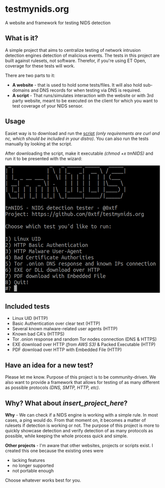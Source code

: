 # testmynids.org
A website and framework for testing NIDS detection

## What is it?

A simple project that aims to centralize testing of network intrusion detection engines detection of malicious events. The tests in this project are built against rulesets, not software. Therefor, if you're using ET Open, coverage for these tests will work.

There are two parts to it:

* **A website** - that is used to hold some tests/files. It will also hold sub-domains and DNS records for when testing via DNS is required.
* **A script** - That runs/simulates interaction with the website or with 3rd party website, meant to be executed on the client for which you want to test coverage of your NIDS sensor.

## Usage

Easiet way is to download and run the [script](./tmNIDS) *(only requirements are curl and nc, which should be included in your distro)*. You can also run the tests manually by looking at the script.

After downloading the script, make it executable *(chmod +x tmNIDS)* and run it to be presented with the wizard:

![image](./assets/imgs/screenshot.png)

## Included tests

* Linux UID (HTTP)
* Basic Authentication over clear text (HTTP)
* Several known malware-related user agents (HTTP)
* Known bad CA's (HTTPS)
* Tor .onion response and random Tor nodes connection (DNS & HTTPS)
* EXE download over HTTP *(from AWS S3)* & Packed Executable (HTTP)
* PDF download over HTTP with Embedded File (HTTP)

## Have an idea for a new test?

Please let me know. Purpose of this project is to be community-driven. We also want to provide a framework that allows for testing of as many different as possible protocols *(DNS, SMTP, HTTP, etc)*.

## Why? What about _insert_project\_here_?

**Why** - We can check if a NIDS engine is working with a simple rule. In most cases, a ping would do. From that moment on, it becomes a matter of rulesets if detection is working or not. The purpose of this project is more to quickly showcase detection and verify detection of as many protocols as possible, while keeping the whole process quick and simple.

**Other projects** - I'm aware that other websites, projects or scripts exist. I created this one because the existing ones were

* lacking features
* no longer supported 
* not portable enough

Choose whatever works best for you.
